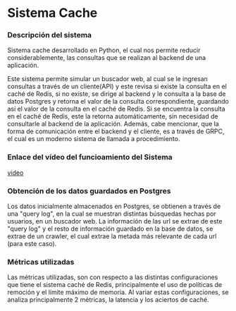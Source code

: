 # Sistema Cache

### Descripción del sistema

Sistema cache desarrollado en Python, el cual nos permite reducir considerablemente, las consultas que se realizan al backend de una aplicación.

Este sistema permite simular un buscador web, al cual se le ingresan consultas a través de un cliente(API) y este revisa si existe la consulta en el caché de Redis, si no existe, se dirige al backend y le consulta a la base de datos Postgres y retorna el valor de la consulta correspondiente, guardando así el valor de la consulta en el caché de Redis. Si se encuentra la consulta en el caché de Redis, este la retorna automáticamente, sin necesidad de consultarle al backend de la aplicación. Además, cabe mencionar, que la forma de comunicación entre el backend y el cliente, es a través de GRPC, el cual es un moderno sistema de llamada a procedimiento.

### Enlace del vídeo del funcioamiento del Sistema

[video]()

### Obtención de los datos guardados en Postgres

Los datos inicialmente almacenados en Postgres, se obtienen a través de una "query log", en la cual se muestran distintas búsquedas hechas por usuarios, en un buscador web. La información de las url se extrae de este "query log" y el resto de información guardado en la base de datos, se extrae de un crawler, el cual extrae la metada más relevante de cada url (para este caso).

### Métricas utilizadas

Las métricas utilizadas, son con respecto a las distintas configuraciones que tiene el sistema caché de Redis, principalmente el uso de políticas de remoción y el límite máximo de memoria. Al variar estas configuraciones, se analiza principalmente 2 métricas, la latencia y los aciertos de caché.

